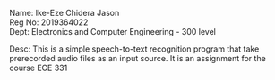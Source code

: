 Name: Ike-Eze Chidera Jason <br>
Reg No: 2019364022 <br>
Dept: Electronics and Computer Engineering - 300 level <br>

Desc: This is a simple speech-to-text recognition program that take prerecorded audio files as an input source.
It is an assignment for the course ECE 331
